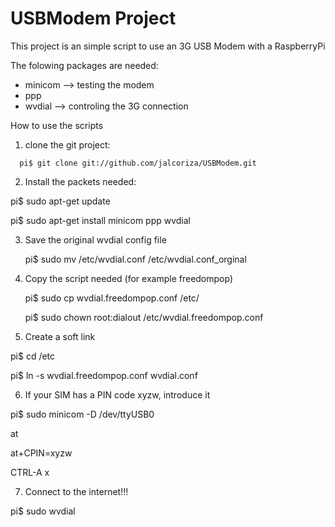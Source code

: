 # USBModem Project
This project is an simple script to use an 3G USB Modem with a RaspberryPi

The folowing packages are needed:
- minicom --> testing the modem
- ppp
- wvdial --> controling the 3G connection

How to use the scripts
1. clone the git project:
```
  pi$ git clone git://github.com/jalcoriza/USBModem.git
```
2. Install the packets needed:

  pi$ sudo apt-get update
  
  pi$ sudo apt-get install minicom ppp wvdial

3. Save the original wvdial config file

   pi$ sudo mv /etc/wvdial.conf /etc/wvdial.conf_orginal

4. Copy the script needed (for example freedompop)

   pi$ sudo cp wvdial.freedompop.conf /etc/
    
   pi$ sudo chown root:dialout /etc/wvdial.freedompop.conf

5. Create a soft link

  pi$ cd /etc
  
  pi$ ln -s wvdial.freedompop.conf wvdial.conf

6. If your SIM has a PIN code xyzw, introduce it

  pi$ sudo minicom -D /dev/ttyUSB0
  
  at
  
  at+CPIN=xyzw
  
  CTRL-A x

7. Connect to the internet!!!

  pi$ sudo wvdial


